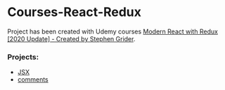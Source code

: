 # Courses-React-Redux
Project has been created with Udemy courses [Modern React with Redux [2020 Update] - Created by Stephen Grider](https://www.udemy.com/course/react-redux/).

### Projects:
- [JSX](./1-jsx)
- [comments](./2-comments)
